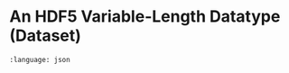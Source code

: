 # An HDF5 Variable-Length Datatype (Dataset)

```{literalinclude} vlen_dset.json
:language: json
```
